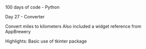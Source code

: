 100 days of code - Python

Day 27 - Converter

Convert miles to kilometers
Also included a widget reference from AppBrewery

Highlights: Basic use of tkinter package